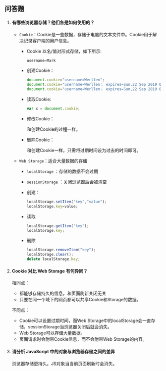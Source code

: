 ## 问答题

1. #### 有哪些浏览器存储？他们各是如何使用的？

   - `Cookie`：Cookie是一些数据，存储于电脑的文本文件中。Cookie用于解决记录客户端的用户信息。

     - Cookie 以名/值对形式存储，如下所示:

       ```javascript
       username=Mark
       ```

     - 创建Cookie：

       ```javascript
       document.cookie="username=Werllen";
       document.cookie="username=Werllen； expires=Sun,22 Sep 2019 00:00:00 GMT";
       document.cookie="username=Werllen； expires=Sun,22 Sep 2019 00:00:00 GMT;path=/";
       ```

     - 读取Cookie:

       ```javascript
       var x = document.cookie;
       ```

     - 修改Cookie：

       和创建Cookie的过程一样。

     - 删除Cookie：

       和创建Cookie一样，只需将过期时间设为过去的时间即可。

   - `Web Storage`：适合大量数据的存储

     - `localStorage` ：存储的数据不会过期

     - `sessionStorage` ：关闭浏览器后会被清空

     - 创建：

       ```javascript
       localStorage.setItem("key","value");
       localStorage.key=value;	
       ```

     - 读取

       ```javascript
       localStorage.getItem("key");
       localStorage.key;
       ```

     - 删除

       ```javascript
       localStorage.removeItem("key");
       localStorage.clear();
       delete localStorage.key;
       ```

2. #### Cookie 对比 Web Storage 有何异同？

   相同点：

   - 都能够存储持久的信息，和页面刷新关闭无关
   - 只要在同一个域下的网页都可以共享Cookie和Storage的数据。

   不同点：

   - Cookie可以设置过期时间，而Web Storage中的localStorage会一直存储，sessionStorage当浏览器关闭后就会消失。
   - Web Storage可以存储大量数据。
   - 页面请求时会附带Cookie信息，而不会附带Web Storage的内容。

3. #### 请分析 JavaScript 中的对象与浏览器存储之间的差异

   浏览器存储更持久。JS对象当当前页面刷新时会消失。
